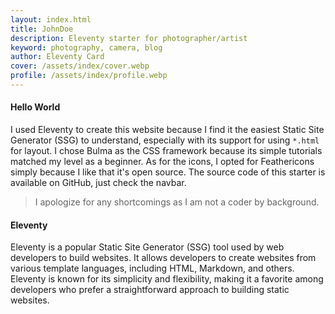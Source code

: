 ```yaml
---
layout: index.html
title: JohnDoe
description: Eleventy starter for photographer/artist
keyword: photography, camera, blog
author: Eleventy Card
cover: /assets/index/cover.webp
profile: /assets/index/profile.webp
---
```


#### Hello World
I used Eleventy to create this website because I find it the easiest Static Site Generator (SSG) to understand, especially with its support for using `*.html` for layout. I chose Bulma as the CSS framework because its simple tutorials matched my level as a beginner.  As for the icons, I opted for Feathericons simply because I like that it's open source.
The source code of this starter is available on GitHub, just check the navbar.
>I apologize for any shortcomings as I am not a coder by background.
#### Eleventy
Eleventy is a popular Static Site Generator (SSG) tool used by web developers to build websites. It allows developers to create websites from various template languages, including HTML, Markdown, and others. Eleventy is known for its simplicity and flexibility, making it a favorite among developers who prefer a straightforward approach to building static websites.
